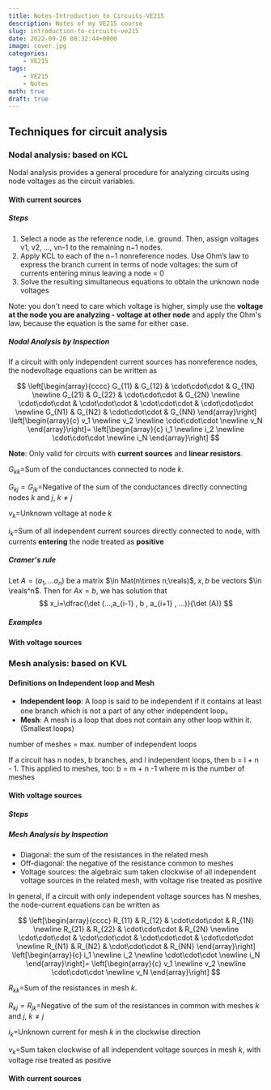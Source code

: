 ```yaml
---
title: Notes-Introduction to Circuits-VE215
description: Notes of my VE215 course
slug: introduction-to-circuits-ve215
date: 2022-09-20 08:32:44+0000
image: cover.jpg
categories:
    - VE215
tags:
    - VE215
    - Notes
math: true
draft: true
---
```


## Techniques for circuit analysis

### Nodal analysis: based on KCL

Nodal analysis provides a general procedure for analyzing circuits using node voltages as the circuit variables.

#### With current sources

##### Steps

1. Select a node as the reference node, i.e. ground. Then, assign voltages v1, v2, …, vn-1 to the remaining n−1 nodes.
1. Apply KCL to each of the n−1 nonreference nodes. Use Ohm’s law to express the branch current in terms of node voltages: the sum of currents entering minus leaving a node = 0
1. Solve the resulting simultaneous equations to obtain the unknown node voltages

Note: you don't need to care which voltage is higher, simply use the **voltage at the node you are analyzing - voltage at other node** and apply the Ohm's law, because the equation is the same for either case.

##### Nodal Analysis by Inspection

If a circuit with only independent current
sources has nonreference nodes, the nodevoltage equations can be written as

$$
\left[\begin{array}{cccc}
G_{11} & G_{12} & \cdot\cdot\cdot & G_{1N} \newline
G_{21} & G_{22} & \cdot\cdot\cdot & G_{2N} \newline
\cdot\cdot\cdot & \cdot\cdot\cdot & \cdot\cdot\cdot & \cdot\cdot\cdot \newline
G_{N1} & G_{N2} & \cdot\cdot\cdot & G_{NN}
\end{array}\right]
\left[\begin{array}{c}
v_1 \newline
v_2 \newline
\cdot\cdot\cdot \newline
v_N
\end{array}\right]=
\left[\begin{array}{c}
i_1 \newline
i_2 \newline
\cdot\cdot\cdot \newline
i_N
\end{array}\right]
$$

**Note**: Only valid for circuits with **current sources** and **linear resistors**.

$G_{kk}=$Sum of the conductances connected to node $k$.

$G_{kj}=G_{jk}=$Negative of the sum of the conductances directly connecting nodes $k$ and $j$, $k\neq j$

$v_k=$Unknown voltage at node $k$

$i_k=$Sum of all independent current sources directly connected to node, with currents **entering** the node treated as **positive**

##### Cramer's rule

Let $A=(a_1,...a_n)$ be a matrix $\in Mat(n\times n;\reals)$, $x,b$ be vectors $\in \reals^n$.
Then for $Ax=b$, we has solution that
$$
x_i=\dfrac{\det (...,a_{i-1} , b , a_{i+1} , ...)}{\det (A)}
$$

##### Examples

#### With voltage sources

### Mesh analysis: based on KVL

#### Definitions on Independent loop and Mesh

- **Independent loop**: A loop is said to be independent if it contains at least one branch which is not a part of any other independent loop。
- **Mesh**: A mesh is a loop that does not contain any other loop within it. (Smallest loops)

number of meshes = max. number of independent loops

If a circuit has n nodes, b branches, and l independent loops, then b = l + n - 1. This applied to meshes, too: b = m + n -1 where m is the number of meshes

#### With voltage sources

##### Steps

##### Mesh Analysis by Inspection

- Diagonal: the sum of the resistances in the related mesh
- Off-diagonal: the negative of the resistance common to meshes
- Voltage sources: the algebraic sum taken clockwise of all independent voltage sources in the related mesh, with voltage rise treated as positive

In general, if a circuit with only independent voltage sources has N meshes, the node-current equations can be written as

$$
\left[\begin{array}{cccc}
R_{11} & R_{12} & \cdot\cdot\cdot & R_{1N} \newline
R_{21} & R_{22} & \cdot\cdot\cdot & R_{2N} \newline
\cdot\cdot\cdot & \cdot\cdot\cdot & \cdot\cdot\cdot & \cdot\cdot\cdot \newline
R_{N1} & R_{N2} & \cdot\cdot\cdot & R_{NN}
\end{array}\right]
\left[\begin{array}{c}
i_1 \newline
i_2 \newline
\cdot\cdot\cdot \newline
i_N
\end{array}\right]=
\left[\begin{array}{c}
v_1 \newline
v_2 \newline
\cdot\cdot\cdot \newline
v_N
\end{array}\right]
$$

$R_{kk}=$Sum of the resistances in mesh $k$.

$R_{kj}=R_{jk}=$Negative of the sum of the resistances in common with meshes $k$ and $j$, $k\neq j$

$i_k=$Unknown current for mesh $k$ in the clockwise direction

$v_k=$Sum taken clockwise of all independent voltage sources in mesh $k$, with voltage rise treated as positive

#### With current sources
